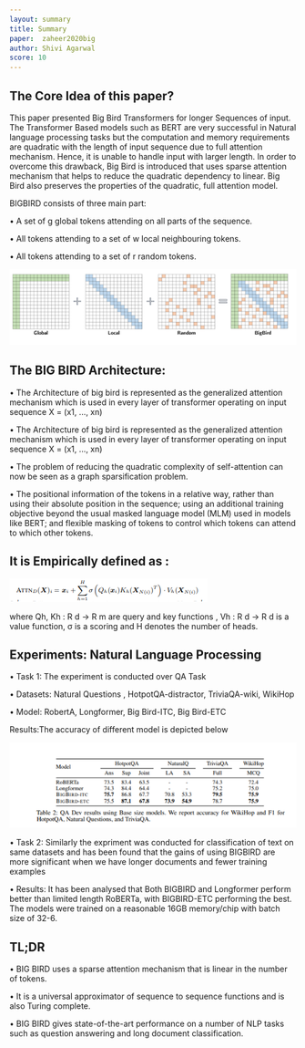 ```yaml
---
layout: summary
title: Summary
paper: 	zaheer2020big
author: Shivi Agarwal
score: 10
---
```



## The Core Idea of this paper?
This paper presented Big Bird Transformers for longer Sequences of input. The Transformer Based models such as BERT are very successful in Natural language processing tasks but the computation and memory requirements are quadratic with the length of input sequence due to full attention mechanism. Hence, it is unable to handle input with larger length. In order to overcome this drawback, Big Bird is introduced that uses sparse attention mechanism that helps to reduce the quadratic dependency to linear. Big Bird also preserves the properties of the quadratic, full attention model.

 BIGBIRD consists of three main part:
 
• A set of g global tokens attending on all parts of the sequence. 

• All tokens attending to a set of w local neighbouring tokens. 

• All tokens attending to a set of r random tokens.

![LeNet](BigBirdFig1.png)

## The BIG BIRD Architecture:

 • The Architecture of big bird is represented as the generalized attention mechanism which is used in every 
   layer of transformer operating on input sequence X = (x1, ..., xn)
   
 • The Architecture of big bird is represented as the generalized attention mechanism which is used in every layer 
    of transformer operating on input sequence X = (x1, ..., xn)
    
 • The problem of reducing the quadratic complexity of self-attention can now be seen as a graph sparsification problem.
  
 •  The positional information of the tokens in a relative way, rather than using their absolute position in the sequence; using an additional training objective beyond the         usual masked language model (MLM) used in models like BERT; and flexible masking of tokens to control which tokens can attend to which other tokens.

## It is Empirically defined as :


![LeNet](bigbirdfig2.png)

where Qh, Kh : R d → R m are query and key functions ,
Vh : R d → R d is a value function,
σ is a scoring and H denotes the number of heads.

## Experiments: Natural Language Processing

• Task 1: The experiment is conducted over QA Task

• Datasets: Natural Questions , HotpotQA-distractor, TriviaQA-wiki, WikiHop

• Model: RobertA, Longformer, Big Bird-ITC, Big Bird-ETC

Results:The accuracy of different model is depicted below

![LeNet](BigBirdFig3.png)

• Task 2: Similarly the expriment was conducted for classification of text on same datasets and has been found that the gains of using BIGBIRD are more significant when we have longer documents and fewer training examples

• Results: It has been analysed that Both BIGBIRD and Longformer perform better than limited length RoBERTa, with BIGBIRD-ETC performing the best. The models were trained on  a reasonable 16GB memory/chip with batch size of 32-6.


## TL;DR
•  BIG BIRD uses  a sparse attention mechanism that is linear in the number of tokens.

•  It is a universal approximator of sequence to sequence functions and is also Turing complete.

•  BIG BIRD gives state-of-the-art performance on a number of NLP tasks such as question answering and long document classification.
